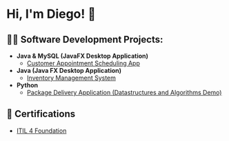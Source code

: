<h1>Hi, I'm Diego! 👋 </h1>

<h2>👨‍💻 Software Development Projects:</h2>

- <b>Java & MySQL (JavaFX Desktop Application)</b>
  - [Customer Appointment Scheduling App](https://github.com/diegoshogun/AppointmentSchedulingApp.git)
- <b>Java (Java FX Desktop Application)</b>
  - [Inventory Management System](https://github.com/diegoshogun/InventoryManagementApp.git)
- <b>Python</b>
  - [Package Delivery Application (Datastructures and Algorithms Demo)](https://github.com/diegoshogun/PackageDeliverySimulatorCLI.git)

<h2>📜 Certifications </h2>

  - [ITIL 4 Foundation](https://www.axelos.com/certifications/itil-service-management/itil-4-foundation)


<!--
<h2> 🤳 Connect with me:</h2>

[<img align="left" alt="DiegoRodriguez | LinkedIn" width="22px" src="https://cdn.jsdelivr.net/npm/simple-icons@v3/icons/linkedin.svg" />][linkedin]

[linkedin]: https://www.linkedin.com/in/diegorodriguez-/
-->
